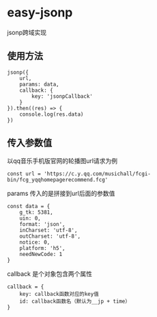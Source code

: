# easy-jsonp
jsonp跨域实现
## 使用方法
```
jsonp({
    url,
    params: data,
    callback: {
        key: 'jsonpCallback'
    }
}).then((res) => {
    console.log(res.data)
})
```
## 传入参数值
以qq音乐手机版官网的轮播图url请求为例
```
const url = 'https://c.y.qq.com/musichall/fcgi-bin/fcg_yqqhomepagerecommend.fcg'
```
params 传入的是拼接到url后面的参数值
```
const data = {
    g_tk: 5381,
    uin: 0,
    format: 'json',
    inCharset: 'utf-8',
    outCharset: 'utf-8',
    notice: 0,
    platform: 'h5',
    needNewCode: 1
}
```
callback 是个对象包含两个属性
```
callback = {
    key: callback函数对应的key值
    id: callback函数名（默认为__jp + time）
}
```

